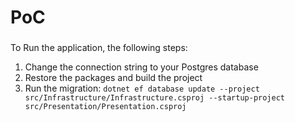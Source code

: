 # PoC

###
To Run the application, the following steps:

1. Change the connection string to your Postgres database
2. Restore the packages and build the project
3. Run the migration: `dotnet ef database update --project src/Infrastructure/Infrastructure.csproj --startup-project src/Presentation/Presentation.csproj
`
